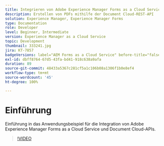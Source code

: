 ```yaml
---
title: Integrieren von Adobe Experience Manager Forms as a Cloud Service in Document Cloud
description: Erstellen von PDFs mithilfe der Document Cloud-REST-API
solution: Experience Manager, Experience Manager Forms
type: Documentation
role: Developer
level: Beginner, Intermediate
version: Experience Manager as a Cloud Service
topic: Development
thumbnail: 333241.jpg
jira: KT-7857
badgeVersions: label="AEM Forms as a Cloud Service" before-title="false"
exl-id: dbff8764-67d5-43fa-bd41-918c638a9afa
duration: 89
source-git-commit: 48433a5367c281cf5a1c106b08a1306f1b0e8ef4
workflow-type: tm+mt
source-wordcount: '45'
ht-degree: 100%

---
```


# Einführung

Einführung in das Anwendungsbeispiel für die Integration von Adobe Experience Manager Forms as a Cloud Service und Document Cloud-APIs.

>[!VIDEO](https://video.tv.adobe.com/v/333241?quality=12&learn=on)
